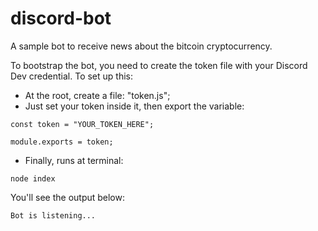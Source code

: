 # discord-bot
A sample bot to receive news about the bitcoin cryptocurrency.

To bootstrap the bot, you need to create the token file with your Discord Dev credential.
To set up this:
* At the root, create a file: "token.js";
* Just set your token inside it, then export the variable:
```
const token = "YOUR_TOKEN_HERE";

module.exports = token;
```
* Finally, runs at terminal:
```
node index
```
You'll see the output below:
```
Bot is listening...
```
